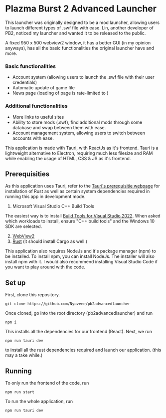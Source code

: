 # Plazma Burst 2 Advanced Launcher
This launcher was originally designed to be a mod launcher, allowing users to launch different types of .swf file with ease. Lin, another developer of PB2, noticed my launcher and wanted it to be released to the public.

A fixed 950 x 500 webview2 window, it has a better GUI (in my opinion anyways), has all the basic functionalities the original launcher have and more.

### Basic functionalities
* Account system (allowing users to launch the .swf file with their user credentials)
* Automatic update of game file
* News page (loading of page is rate-limited to )

### Additional functionalities
* More links to useful sites
* Ability to store mods (.swf), find additional mods through some database and swap between them with ease.
* Account management system, allowing users to switch between accounts with ease.

This application is made with Tauri, with ReactJs as it's frontend. Tauri is a lightweight alternative to Electron, requiring much less filesize and RAM while enabling the usage of HTML, CSS & JS as it's frontend.

## Prerequisities
As this application uses Tauri, refer to the [Tauri's prerequisitie webpage](https://tauri.app/v1/guides/getting-started/prerequisites/) for installation of Rust as well as certain system dependencies required in running this app in development mode.
1. Microsoft Visual Studio C++ Build Tools

The easiest way is to install [Build Tools for Visual Studio 2022](https://visualstudio.microsoft.com/visual-cpp-build-tools/). When asked which workloads to install, ensure "C++ build tools" and the Windows 10 SDK are selected.

2. [WebView2](https://developer.microsoft.com/en-us/microsoft-edge/webview2/#download-section)
3. [Rust](https://www.rust-lang.org/tools/install) (it should install Cargo as well.)

This application also requires NodeJs and it's package manager (npm) to be installed. To install npm, you can install NodeJs. The installer will also install npm with it. I would also recommend installing Visual Studio Code if you want to play around with the code.

## Set up

First, clone this repository.

```
git clone https://github.com/Nyoveee/pb2advancedlauncher
```

Once cloned, go into the root directory (pb2advancedlauncher) and run
```
npm i
```

This installs all the dependencies for our frontend (React). Next, we run
```
npm run tauri dev
```
to install all the rust dependencies required and launch our application. (this may a take while.)

## Running
To only run the frontend of the code, run
```
npm run start
```

To run the whole application, run
```
npm run tauri dev
```